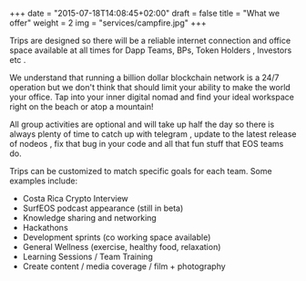 +++
date = "2015-07-18T14:08:45+02:00"
draft = false
title = "What we offer"
weight = 2
img = "services/campfire.jpg"
+++

Trips are designed so there will be a reliable internet connection and office space available at all times for Dapp Teams, BPs, Token Holders , Investors etc . 

We understand that running a billion dollar blockchain network is a 24/7 operation but we don't think that should limit your ability to make the world your office. Tap into your inner digital nomad and find your ideal workspace right on the beach or atop a mountain!

All group activities are optional and will take up half the day so there is always plenty of time to catch up with telegram , update to the latest release of nodeos , fix that bug in your code and all that fun stuff that EOS teams do.

Trips can be customized to match specific goals for each team. Some examples include:

 - Costa Rica Crypto Interview
 - SurfEOS podcast appearance (still in beta)
 - Knowledge sharing and networking
 - Hackathons
 - Development sprints (co working space available)
 - General Wellness (exercise, healthy food, relaxation)
 - Learning Sessions / Team Training
 - Create content / media coverage / film + photography